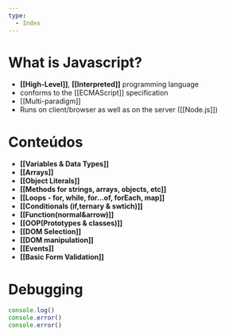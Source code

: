 ```yaml
---
type:
  - Index
---
```

# What is Javascript?
+ **[[High-Level]]**, **[[Interpreted]]** programming language
+ conforms to the [[ECMAScript]] specification
+ [[Multi-paradigm]]
+ Runs on client/browser as well as on the server ([[Node.js]])

# Conteúdos
+ **[[Variables & Data Types]]**
+ **[[Arrays]]**
+ **[[Object Literals]]**
+ **[[Methods for strings, arrays, objects, etc]]**
+ **[[Loops - for, while, for...of, forEach, map]]**
+ **[[Conditionals (if,ternary & swtich)]]**
+ **[[Function(normal&arrow)]]**
+ **[[OOP(Prototypes & classes)]]**
+ **[[DOM Selection]]**
+ **[[DOM manipulation]]**
+ **[[Events]]**
+ **[[Basic Form Validation]]**

# Debugging
```js
console.log()
console.error()
console.error()
```